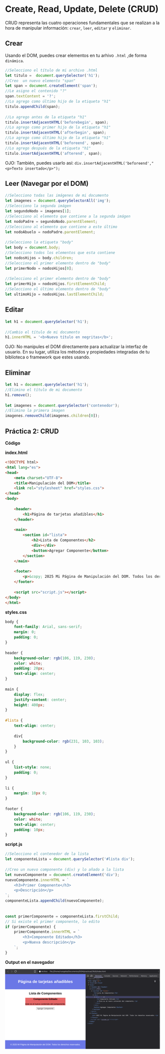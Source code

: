 # Create, Read, Update, Delete (CRUD)
CRUD representa las cuatro operaciones fundamentales que se realizan a la hora de manipular información: `crear`, `leer`, `editar` y `eliminar`.
## Crear
Usando el DOM, puedes crear elementos en tu arhivo `.html` ,de forma `dinámica`. 

```js
//Selecciono el título de mi archivo .html
let titulo =  document.querySelector('h1');
//Creo  un nuevo elemento "span"
let span = document.createElement('span');
//Le asigno el contenido "?"
span.textContent = '?';
//Lo agrego como último hijo de la etiqueta "h1"
titulo.appendChild(span);

//Lo agrego antes de la etiqueta "h1"
titulo.insertAdjacentHTML('beforebegin', span);
//Lo agrego como primer hijo de la etiqueta "h1"
titulo.insertAdjacentHTML('afterbegin', span);
//Lo agrego como último hijo de la etiqueta "h1"
titulo.insertAdjacentHTML('beforeend', span);
//Lo agrego después de la etiqueta "h1"
titulo.insertAdjacentHTML('afterend', span);
```
OJO: También, puedes usarlo así: `div.insertAdjacentHTML('beforeend',"<p>Texto insertado</p>");`

## Leer (Navegar por el DOM)

```js
//Selecciono todas las imágenes de mi documento
let imagenes = document.querySelectorAll('img');
//Selecciono la segunda imágen
let segundoNodo = imagenes[1];
//Selecciono al elemento que contiene a la segunda imágen
let nodoPadre = segundoNodo.parentElement;
//Selecciono al elemento que contiene a este último
let nodoAbuelo = nodoPadre.parentElement;

//Selecciono la etiqueta "body"
let body = document.body;
//Selecciono todos los elementos que esta contiene
let nodosHijos = body.children;
//Selecciono el primer elemento dentro de "body"
let primerNodo = nodosHijos[0];

//Selecciono el primer elemento dentro de "body"
let primerHijo = nodosHijos.firstElementChild;
//Selecciono el último elemento dentro de "body"
let ultimoHijo = nodosHijos.lastElementChild;
```
## Editar

```js
let h1 = document.querySelector('h1');

//Cambio el título de mi documento
h1.innerHTML = '<b>Nuevo título en negritas</b>';
```
OJO: No manipules el DOM directamente para actualizar la interfaz de usuario. En su lugar, utiliza los métodos y propiedades integradas de tu biblioteca o framework que estes usando.

## Eliminar

```js
let h1 = document.querySelector('h1');
//Elimino el título de mi documento
h1.remove();

let imagenes = document.querySelector('contenedor');
//Elimino la primera imagen 
imagenes.removeChild(imagenes.children[0]);
```
## Práctica 2: CRUD

**Código**

**index.html**
```html
<!DOCTYPE html>
<html lang="es">
<head>
    <meta charset="UTF-8">
    <title>Manipulación del DOM</title>
    <link rel="stylesheet" href="styles.css">
</head>
<body>

    <header>
        <h1>Página de tarjetas añadibles</h1>
    </header>

    <main>
        <section id="lista">
            <h2>Lista de Componentes</h2>
            <div></div>
            <button>Agregar Componente</button>
        </section>
    </main>

    <footer>
        <p>&copy; 2025 Mi Página de Manipulación del DOM. Todos los derechos reservados.</p>
    </footer>

    <script src="script.js"></script>
</body>
</html>
```
**styles.css**
```css
body {
    font-family: Arial, sans-serif;
    margin: 0;
    padding: 0;
}

header {
    background-color: rgb(106, 119, 230);
    color: white;
    padding: 20px;
    text-align: center;
}

main {
    display: flex;
    justify-content: center;
    height: 400px;
}

#lista {
    text-align: center;

    div{
        background-color: rgb(231, 103, 103);
    }
}

ul {
    list-style: none;
    padding: 0;
}

li {
    margin: 10px 0;
}

footer {
    background-color: rgb(106, 119, 230);
    color: white;
    text-align: center;
    padding: 10px;
}
```
**script.js**
```js
//Selecciono el contenedor de la lista
let componenteLista = document.querySelector('#lista div');

//Creo un nuevo componente (div) y lo añado a la lista
let nuevoComponente = document.createElement('div');
nuevoComponente.innerHTML = `
    <h3>Primer Componente</h3>
    <p>Descripción</p>
`;
componenteLista.appendChild(nuevoComponente);


const primerComponente = componenteLista.firstChild;
// Si existe el primer componente, lo edito
if (primerComponente) {
    primerComponente.innerHTML = `
        <h3>Componente Editado</h3>
        <p>Nueva descripción</p>
    `;
}
```
**Output en el navegador**

<p align="center">
    <img src="imagenes/grafico7.png" width="800">
</p>